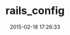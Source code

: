 ---
layout: post
title:  "rails_config"
repo:   "railsjedi/rails_config"
date:   2015-02-18 17:26:33
gemurl: http://github.com/railsjedi/rails_config
---